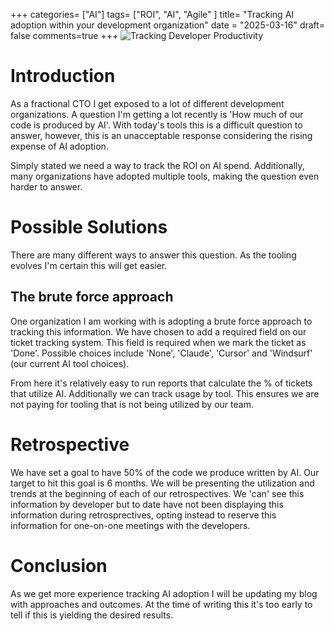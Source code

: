 +++
categories= ["AI"]
tags= ["ROI", "AI", "Agile" ]
title= "Tracking AI adoption within your development organization"
date = "2025-03-16"
draft= false
comments=true
+++
![Tracking Developer Productivity](https://cdn.thenewstack.io/media/2021/12/7ae791dc-tech-worker-2021-1024x576.jpg)
# Introduction

As a fractional CTO I get exposed to a lot of different development organizations.
A question I'm getting a lot recently is 'How much of our code is produced by AI'.
With today's tools this is a difficult question to answer, however, this is an 
unacceptable response considering the rising expense of AI adoption.

Simply stated we need a way to track the ROI on AI spend.  Additionally, many 
organizations have adopted multiple tools, making the question even harder to
answer.

# Possible Solutions

There are many different ways to answer this question.  As the tooling evolves I'm certain
this will get easier.

## The brute force approach

One organization I am working with is adopting a brute force approach to tracking this
information.  We have chosen to add a required field on our ticket tracking system.  This
field is required when we mark the ticket as 'Done'.  Possible choices include 'None', 'Claude',
'Cursor' and 'Windsurf' (our current AI tool choices).

From here it's relatively easy to run reports that calculate the % of tickets that utilize AI.
Additionally we can track usage by tool.  This ensures we are not paying for tooling that is not
being utilized by our team.

# Retrospective

We have set a goal to have 50% of the code we produce written by AI.  Our target to hit this goal is
6 months.  We will be presenting the utilization and trends at the beginning of each of our retrospectives.
We 'can' see this information by developer but to date have not been displaying this information during
retrosprectives, opting instead to reserve this information for one-on-one meetings with the developers.

# Conclusion

As we get more experience tracking AI adoption I will be updating my blog with approaches and outcomes.
At the time of writing this it's too early to tell if this is yielding the desired results.
